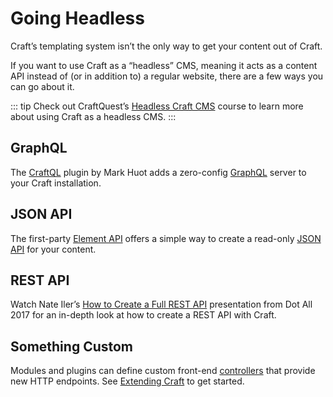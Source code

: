 # Going Headless

Craft’s templating system isn’t the only way to get your content out of Craft.

If you want to use Craft as a “headless” CMS, meaning it acts as a content API instead of (or in addition to) a regular website, there are a few ways you can go about it.

::: tip
Check out CraftQuest’s [Headless Craft CMS](https://craftquest.io/courses/headless-craft) course to learn more about using Craft as a headless CMS.
:::

## GraphQL

The [CraftQL](https://github.com/markhuot/craftql) plugin by Mark Huot adds a zero-config [GraphQL](https://graphql.org/) server to your Craft installation.

## JSON API

The first-party [Element API](https://github.com/craftcms/element-api) offers a simple way to create a read-only [JSON API](http://jsonapi.org/) for your content.

## REST API

Watch Nate Iler’s [How to Create a Full REST API](http://dotall.com/sessions/how-to-create-a-full-rest-api-with-craft-3) presentation from Dot All 2017 for an in-depth look at how to create a REST API with Craft.

## Something Custom

Modules and plugins can define custom front-end [controllers](https://www.yiiframework.com/doc/guide/2.0/en/structure-controllers) that provide new HTTP endpoints. See [Extending Craft](../extend/README.md) to get started.

